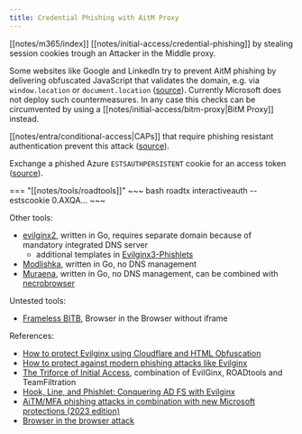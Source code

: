 ```yaml
---
title: Credential Phishing with AitM Proxy
---
```


[[notes/m365/index]] [[notes/initial-access/credential-phishing]] by stealing session cookies trough an Attacker in the Middle proxy.

Some websites like Google and LinkedIn try to prevent AitM phishing by delivering obfuscated JavaScript that validates the domain, e.g. via `window.location` or `document.location` ([source](https://drive.google.com/file/d/1zZIZta5wa1U-bHp66sH42xVdyVkjkr2L/view)).
Currently Microsoft does not deploy such countermeasures.
In any case this checks can be circumvented by using a [[notes/initial-access/bitm-proxy|BitM Proxy]] instead.

[[notes/entra/conditional-access|CAPs]] that require phishing resistant authentication prevent this attack ([source](https://www.youtube.com/watch?app=desktop&v=tI1bdVohOK8)).

Exchange a phished Azure `ESTSAUTHPERSISTENT` cookie for an access token ([source](https://twitter.com/_dirkjan/status/1666883269671911455)).

=== "[[notes/tools/roadtools]]"
    ~~~ bash
    roadtx interactiveauth --estscookie 0.AXQA...
    ~~~

Other tools:

- [evilginx2](https://github.com/kgretzky/evilginx2), written in Go, requires separate domain because of mandatory integrated DNS server
  - additional templates in [Evilginx3-Phishlets](https://github.com/simplerhacking/Evilginx3-Phishlets)
- [Modlishka](https://github.com/drk1wi/modlishka), written in Go, no DNS management
- [Muraena](https://github.com/muraenateam/muraena), written in Go, no DNS management, can be combined with [necrobrowser](https://github.com/muraenateam/necrobrowser)

Untested tools:

- [Frameless BITB](https://github.com/waelmas/frameless-bitb), Browser in the Browser without iframe

References:

- [How to protect Evilginx using Cloudflare and HTML Obfuscation](http://web.archive.org/web/20240114172508/https://www.jackphilipbutton.com/post/how-to-protect-evilginx-using-cloudflare-and-html-obfuscation)
- [How to protect against modern phishing attacks like Evilginx](https://web.archive.org/web/20231202043908/https://bleekseeks.com/blog/how-to-protect-against-modern-phishing-attacks)
- [The Triforce of Initial Access](http://web.archive.org/web/20231109132519/https://trustedsec.com/blog/the-triforce-of-initial-access), combination of EvilGinx, ROADtools and TeamFiltration
- [Hook, Line, and Phishlet: Conquering AD FS with Evilginx](http://web.archive.org/web/20230803165950/https://research.aurainfosec.io/pentest/hook-line-and-phishlet/)
- [AiTM/MFA phishing attacks in combination with new Microsoft protections (2023 edition)](http://web.archive.org/web/20230705062639/https://jeffreyappel.nl/aitm-mfa-phishing-attacks-in-combination-with-new-microsoft-protections-2023-edt/)
- [Browser in the browser attack](http://web.archive.org/web/20221006095538/https://mrd0x.com/browser-in-the-browser-phishing-attack/)
